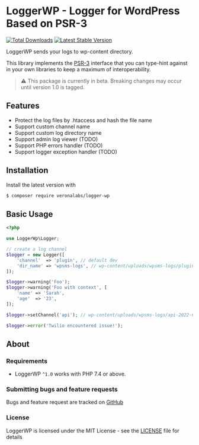 # LoggerWP - Logger for WordPress Based on PSR-3

[![Total Downloads](https://img.shields.io/packagist/dt/veronalabs/logger-wp.svg)](https://packagist.org/packages/veronalabs/logger-wp)
[![Latest Stable Version](https://img.shields.io/packagist/v/veronalabs/logger-wp.svg)](https://packagist.org/packages/veronalabs/logger-wp)

LoggerWP sends your logs to wp-content directory.

This library implements the [PSR-3](https://github.com/php-fig/fig-standards/blob/master/accepted/PSR-3-logger-interface.md)
interface that you can type-hint against in your own libraries to keep a maximum of interoperability.

> ⚠️ This package is currently in beta. Breaking changes may occur until version 1.0 is tagged.

## Features

* Protect the log files by .htaccess and hash the file name
* Support custom channel name
* Support custom log directory name
* Support admin log viewer (TODO)
* Support PHP errors handler (TODO)
* Support logger exception handler (TODO)

## Installation

Install the latest version with

```bash
$ composer require veronalabs/logger-wp
```

## Basic Usage

```php
<?php

use LoggerWp\Logger;

// create a log channel
$logger = new Logger([
    'channel'  => 'plugin', // default dev
    'dir_name' => 'wpsms-logs', // wp-content/uploads/wpsms-logs/plugin-2022-06-11-37718a3a6b5ee53761291cf86edc9e10.log
]);

$logger->warning('Foo');
$logger->warning('Foo with context', [
    'name' => 'Sarah',
    'age'  => '23',
]);

$logger->setChannel('api'); // wp-content/uploads/wpsms-logs/api-2022-06-11-37718a3a6b5ee53761291cf86edc9e10

$logger->error('Twilio encountered issue!');
```

## About

### Requirements

- LoggerWP `^1.0` works with PHP 7.4 or above.

### Submitting bugs and feature requests

Bugs and feature request are tracked on [GitHub](https://github.com/veronalabs/logger-wp/issues)

### License

LoggerWP is licensed under the MIT License - see the [LICENSE](LICENSE) file for details
